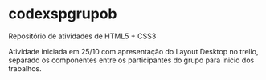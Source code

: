 # codexspgrupob
Repositório de atividades de HTML5 + CSS3

Atividade iniciada em 25/10 com apresentação do Layout Desktop no trello, separado os componentes entre os participantes do grupo para inicio dos trabalhos.
